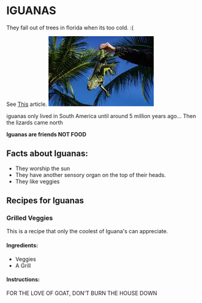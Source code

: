 # IGUANAS #

They fall out of trees in florida when its too cold. :(

See [This](https://www.fox13news.com/news/when-do-iguanas-fall-from-trees-in-florida-and-will-it-happen-on-christmas-day) article.
![theiguana](download.jpeg)

iguanas only lived in South America until around 5 million years ago...
Then the lizards came north

**Iguanas are friends NOT FOOD**

## Facts about Iguanas:

* They worship the sun
* They have another sensory organ on the top of their heads.
* They like veggies

## Recipes for Iguanas

### Grilled Veggies

This is a recipe that only the coolest of Iguana's can appreciate.

#### Ingredients:

- Veggies
- A Grill

#### Instructions:

FOR THE LOVE OF GOAT, DON'T BURN THE HOUSE DOWN
